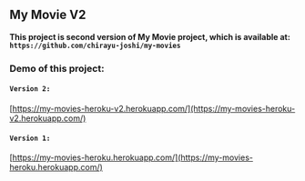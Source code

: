 ## My Movie V2

**This project is second version of My Movie project, which is available at: `https://github.com/chirayu-joshi/my-movies`**

### Demo of this project:
#### `Version 2:`
[https://my-movies-heroku-v2.herokuapp.com/](https://my-movies-heroku-v2.herokuapp.com/)
#### `Version 1:`
[https://my-movies-heroku.herokuapp.com/](https://my-movies-heroku.herokuapp.com/)
